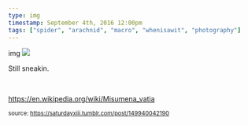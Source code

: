 ```yaml
---
type: img
timestamp: September 4th, 2016 12:00pm
tags: ["spider", "arachnid", "macro", "whenisawit", "photography"]
---
```

img
<img src="https://saturdayxiii.github.io/media/149940042190.jpg"/>

Still sneakin.

<br/>

<a href="https://en.wikipedia.org/wiki/Misumena_vatia" target="_blank">https://en.wikipedia.org/wiki/Misumena_vatia</a><br/>
 
      
      
      
      
      
  
<small>source: https://saturdayxiii.tumblr.com/post/149940042190</small>